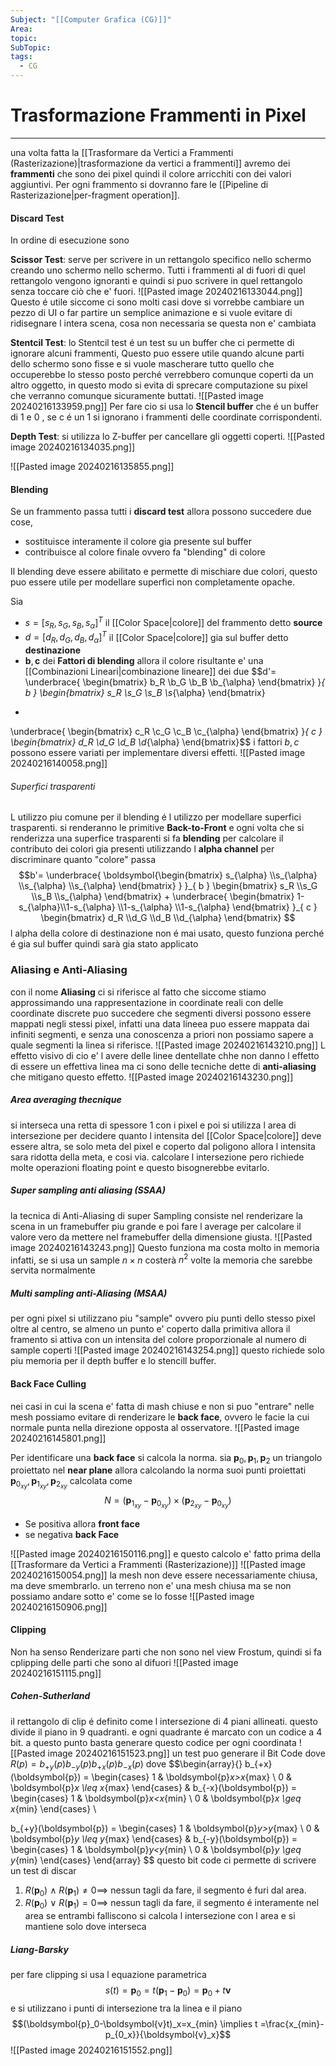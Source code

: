 ```yaml
---
Subject: "[[Computer Grafica (CG)]]"
Area: 
topic: 
SubTopic: 
tags:
  - CG
---
```


# Trasformazione Frammenti in Pixel
---
una volta fatta la [[Trasformare da Vertici a Frammenti (Rasterizazione)|trasformazione da vertici a frammenti]] avremo dei  __frammenti__ che sono dei pixel quindi il colore arricchiti con dei valori aggiuntivi.
Per ogni frammento si dovranno fare le  [[Pipeline di Rasterizazione|per-fragment operation]].

#### Discard Test
In ordine di esecuzione sono


__Scissor Test__: serve per scrivere in un rettangolo specifico nello schermo creando uno schermo nello schermo. Tutti i frammenti al di fuori di quel rettangolo vengono ignoranti e quindi si puo scrivere in quel rettangolo senza toccare ciò che e' fuori.
![[Pasted image 20240216133044.png]] 
Questo é utile siccome ci sono molti casi dove si vorrebbe cambiare un pezzo di UI o far partire un semplice animazione e si vuole evitare di ridisegnare l intera scena, cosa non necessaria se questa non e' cambiata

__Stentcil Test__: lo Stentcil test é un test su un buffer che ci permette di ignorare alcuni frammenti, Questo puo essere utile quando alcune parti dello schermo sono fisse e si vuole mascherare tutto quello che occuperebbe lo stesso posto perché verrebbero comunque coperti da un altro oggetto, in questo modo si evita di sprecare computazione su pixel che verranno comunque sicuramente buttati.
![[Pasted image 20240216133959.png]]
Per fare cio si usa lo __Stencil buffer__ che é  un buffer di $1$ e $0$ , se c é  un 1 si ignorano i frammenti delle coordinate corrispondenti.


__Depth Test__: si utilizza lo Z-buffer per cancellare gli oggetti coperti.
![[Pasted image 20240216134035.png]]

![[Pasted image 20240216135855.png]]


#### Blending
Se un frammento passa tutti i __discard test__ allora possono succedere due cose, 
- sostituisce interamente il colore gia presente sul buffer 
- contribuisce al colore finale ovvero fa "blending" di colore

Il blending deve essere abilitato e permette di mischiare due colori, questo puo essere utile per modellare superfici non completamente opache.

Sia 
- $s=[s_R,s_G,s_B,s_{\alpha}]^T$ il [[Color Space|colore]] del frammento detto __source__ 
- $d=[d_R,d_G,d_B,d_{\alpha}]^T$ il [[Color Space|colore]] gia sul buffer detto __destinazione__ 
- $\boldsymbol{b},\boldsymbol{c}$ dei __Fattori di blending__
allora il colore risultante e' una [[Combinazioni Lineari|combinazione lineare]] dei due $$d'= 
\underbrace{ \begin{bmatrix}
b_R \\b_G \\b_B \\b_{\alpha}
\end{bmatrix} }_{ b }
\begin{bmatrix}
s_R \\s_G \\s_B \\s_{\alpha}
\end{bmatrix}
+
\underbrace{ \begin{bmatrix}
c_R \\c_G \\c_B \\c_{\alpha}
\end{bmatrix} }_{ c }
\begin{bmatrix}
d_R \\d_G \\d_B \\d_{\alpha}
\end{bmatrix}$$
i fattori $b,c$ possono essere variati per implementare diversi effetti.
![[Pasted image 20240216140058.png]]

###### Superfici trasparenti
L utilizzo piu comune per il blending é  l utilizzo per modellare superfici trasparenti.
si renderanno le primitive __Back-to-Front__ e ogni volta che si renderizza una superfice trasparenti si fa __blending__ per calcolare il contributo dei colori gia presenti  utilizzando l __alpha channel__ per discriminare quanto "colore" passa $$b'= 
\underbrace{ \boldsymbol{\begin{bmatrix}
s_{\alpha} \\s_{\alpha} \\s_{\alpha} \\s_{\alpha}
\end{bmatrix} } }_{ b }
\begin{bmatrix}
s_R \\s_G \\s_B \\s_{\alpha}
\end{bmatrix}
+
\underbrace{ \begin{bmatrix} 
1-s_{\alpha}\\1-s_{\alpha} \\1-s_{\alpha} \\1-s_{\alpha}
\end{bmatrix}  }_{ c }
\begin{bmatrix}
d_R \\d_G \\d_B \\d_{\alpha}
\end{bmatrix}
$$
l alpha della colore di destinazione non é mai usato, questo funziona perché é gia sul buffer quindi sarà gia stato applicato

### Aliasing e  Anti-Aliasing
con il nome __Aliasing__ ci si riferisce al fatto che siccome stiamo approssimando una rappresentazione in coordinate reali con delle coordinate discrete puo succedere che segmenti diversi possono essere mappati negli stessi pixel, infatti una data lineea puo essere mappata dai infiniti segmenti, e senza una conoscenza a priori non possiamo sapere a quale segmenti la linea si riferisce.
![[Pasted image 20240216143210.png]]
L effetto visivo di cio e' l avere delle linee dentellate chhe non danno l effetto di essere un effettiva linea ma ci sono delle tecniche dette di __anti-aliasing__ che mitigano questo effetto. 
![[Pasted image 20240216143230.png]]


##### Area averaging thecnique
si interseca una retta di spessore $1$ con i pixel e poi si utilizza l area di intersezione per decidere quanto l intensita del [[Color Space|colore]] deve essere altra, se solo meta del pixel e coperto dal poligono allora l intensita sara ridotta della meta, e cosi via.
calcolare l intersezione pero richiede molte  operazioni floating point e  questo bisognerebbe evitarlo.

##### Super sampling anti aliasing (SSAA)
la tecnica di Anti-Aliasing di super Sampling consiste nel renderizare la scena in un framebuffer piu grande e poi fare l average per calcolare il valore vero da mettere nel framebuffer della dimensione giusta.
![[Pasted image 20240216143243.png]]
Questo funziona ma costa molto in memoria infatti, se si usa un sample $n \times n$ costerà $n^2$ volte la memoria che sarebbe servita normalmente

##### Multi sampling anti-Aliasing (MSAA)
per ogni pixel si utilizzano piu "sample" ovvero piu punti dello stesso pixel oltre al centro, se almeno un punto e' coperto dalla primitiva allora il framento si attiva con un intensita del colore proporzionale al numero di sample coperti
![[Pasted image 20240216143254.png]]
questo richiede solo piu memoria per il depth buffer e lo stencill buffer.


#### Back Face Culling
nei casi in cui la scena e' fatta di mash chiuse e non si puo "entrare" nelle mesh possiamo evitare di renderizare le __back face__, ovvero le facie la cui normale punta nella direzione opposta al osservatore.
![[Pasted image 20240216145801.png]]

Per identificare una __back face__ si calcola la norma.
sia $\boldsymbol{p}_0,\boldsymbol{p}_1,\boldsymbol{p}_2$ un triangolo proiettato nel __near plane__
allora calcolando la norma suoi punti proiettati $\boldsymbol{p}_{0_{xy}},\boldsymbol{p}_{1_{xy}},\boldsymbol{p}_{2_{xy}}$  calcolata come $$N=(\boldsymbol{p}_{1_{xy}}-\boldsymbol{p}_{0_{xy}})
\times (\boldsymbol{p}_{2_{xy}}-\boldsymbol{p}_{0_{xy}})$$
- Se positiva allora __front face__
- se negativa __back Face__

![[Pasted image 20240216150116.png]]
e questo calcolo e' fatto prima della [[Trasformare da Vertici a Frammenti (Rasterizazione)]]
![[Pasted image 20240216150054.png]]
la mesh non deve essere necessariamente chiusa, ma deve smembrarlo. un terreno non e' una mesh chiusa ma se non possiamo andare sotto e' come se lo fosse
![[Pasted image 20240216150906.png]]

#### Clipping
Non ha senso Renderizare parti che non sono nel view Frostum, quindi si fa cplipping delle parti che sono al difuori
![[Pasted image 20240216151115.png]]


##### Cohen-Sutherland
il rettangolo di clip é  definito come l intersezione di 4 piani allineati.
questo divide il piano in 9 quadranti. e ogni quadrante é  marcato con un codice a 4 bit.
a questo punto basta generare questo codice per ogni coordinata
![[Pasted image 20240216151523.png]]
un test puo generare il Bit Code dove $R(p)=b_{+y}(p)b_{-y}(p)b_{+x}(p)b_{-x}(p)$ dove $$\begin{array}{}
b_{+x}(\boldsymbol{p}) = \begin{cases}
1  &  \boldsymbol{p}_x>x_{max} \\
0 & \boldsymbol{p}_x \leq x_{max} 
\end{cases} & b_{-x}(\boldsymbol{p}) = \begin{cases}
1  &  \boldsymbol{p}_x<x_{min} \\
0 & \boldsymbol{p}_x \geq x_{min} 
\end{cases}  \\

b_{+y}(\boldsymbol{p}) = \begin{cases}
1  &  \boldsymbol{p}_y>y_{max} \\
0 & \boldsymbol{p}_y \leq y_{max} 
\end{cases} & b_{-y}(\boldsymbol{p}) = \begin{cases}
1  &  \boldsymbol{p}_y<y_{min} \\
0 & \boldsymbol{p}_y \geq y_{min} 
\end{cases}
\end{array} 
$$
questo bit code ci permette di scrivere  un test di discar 
1. $R(\boldsymbol{p}_0)\ \land \ R(\boldsymbol{p}_1) \not =0 \implies$ nessun tagli da fare, il segmento é furi dal area.
2.  $R(\boldsymbol{p}_0)\ \lor \ R(\boldsymbol{p}_1)  =0 \implies$ nessun tagli da fare, il segmento é  interamente nel area
se entrambi falliscono si calcola l intersezione con l area e si mantiene solo dove interseca

##### Liang-Barsky
per fare clipping si usa l equazione parametrica
$$s(t)=\boldsymbol{p}_0=t(\boldsymbol{p}_1-\boldsymbol{p}_0)=\boldsymbol{p}_0+t\boldsymbol{v}$$ e si utilizzano i punti di intersezione tra la linea e il piano
$$(\boldsymbol{p}_0-\boldsymbol{v}t)_x=x_{min} \implies t =\frac{x_{min}-p_{0_x}}{\boldsymbol{v}_x}$$
![[Pasted image 20240216151552.png]]